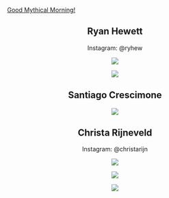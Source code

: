 [Good Mythical Morning!](https://theoneandonlystack.github.io/Vu_Stack_ART2210//Projects/AbstractPortrait/p5/Project_Version_2.html)

<div align=center>

## Ryan Hewett
Instagram: @ryhew

![](https://github.com/TheOneAndOnlyStack/Vu_Stack_ART2210/raw/master/Projects/Abstract%20Portrait/p5/Image%20Folder/Untitled1_RyanHewett.jpg)

![](https://github.com/TheOneAndOnlyStack/Vu_Stack_ART2210/raw/master/Projects/Abstract%20Portrait/p5/Image%20Folder/Untitled2_RyanHewett.jpg)

## Santiago Crescimone

![](https://github.com/TheOneAndOnlyStack/Vu_Stack_ART2210/raw/master/Projects/Abstract%20Portrait/p5/Image%20Folder/SantiagoCrescimone_KandinskyPortrait.jpg)

## Christa Rijneveld
Instagram: @christarijn

![](https://github.com/TheOneAndOnlyStack/Vu_Stack_ART2210/raw/master/Projects/Abstract%20Portrait/p5/Image%20Folder/Christa%20Rijneveld1.jpg)

![](https://github.com/TheOneAndOnlyStack/Vu_Stack_ART2210/raw/master/Projects/Abstract%20Portrait/p5/Image%20Folder/Christa%20Rijneveld2.jpg)

![](https://github.com/TheOneAndOnlyStack/Vu_Stack_ART2210/raw/master/Projects/Abstract%20Portrait/p5/Image%20Folder/Christa%20Rijneveld3.jpg)